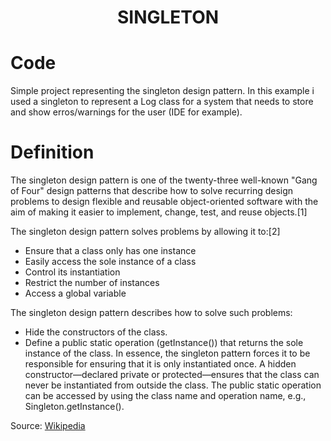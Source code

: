 <div align="center">
  <h1> SINGLETON </h1>
</div>

# Code

Simple project representing the singleton design pattern. In this example i used a singleton to represent a Log class for a system that needs to store and show erros/warnings for the user (IDE for example).

# Definition

The singleton design pattern is one of the twenty-three well-known "Gang of Four" design patterns that describe how to solve recurring design problems to design flexible and reusable object-oriented software with the aim of making it easier to implement, change, test, and reuse objects.[1]

The singleton design pattern solves problems by allowing it to:[2]

- Ensure that a class only has one instance
- Easily access the sole instance of a class
- Control its instantiation
- Restrict the number of instances
- Access a global variable

The singleton design pattern describes how to solve such problems:

- Hide the constructors of the class.
- Define a public static operation (getInstance()) that returns the sole instance of the class.
In essence, the singleton pattern forces it to be responsible for ensuring that it is only instantiated once. A hidden constructor—declared private or protected—ensures that the class can never be instantiated from outside the class. The public static operation can be accessed by using the class name and operation name, e.g., Singleton.getInstance().

Source: <a href="https://en.wikipedia.org/wiki/Singleton_pattern"> Wikipedia </a>
